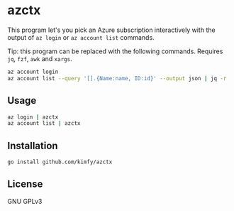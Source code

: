 # azctx

This program let's you pick an Azure subscription interactively with the output of `az login` or `az account list` commands. 

Tip: this program can be replaced with the following commands. Requires `jq`, `fzf`, `awk` and `xargs`.

```bash
az account login
az account list --query '[].{Name:name, ID:id}' --output json | jq -r '.[] | "\(.Name) \(.ID)"' | fzf | awk '{print $NF}' | xargs -I {} az account set --subscription {}
```

## Usage

```bash
az login | azctx
az account list | azctx
```

## Installation

```bash
go install github.com/kimfy/azctx
```

## License

GNU GPLv3

